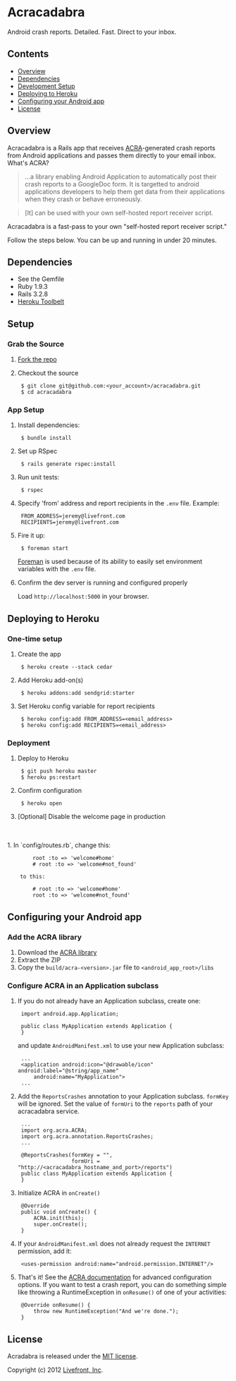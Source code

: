 # Acracadabra

Android crash reports. Detailed. Fast. Direct to your inbox.


## Contents

* [Overview](#overview)
* [Dependencies](#dependencies)
* [Development Setup](#setup)
* [Deploying to Heroku](#deployment)
* [Configuring your Android app](#android-config)
* [License](#license)

<a name="overview"></a>
## Overview

Acracadabra is a Rails app that receives [ACRA](https://github.com/ACRA/acra)-generated crash reports from Android applications and passes them directly to your email inbox. What's ACRA?

> ...a library enabling Android Application to automatically post their crash reports to a GoogleDoc form. It is targetted to android applications developers to help them get data from their applications when they crash or behave erroneously.

> [It] can be used with your own self-hosted report receiver script.

Acracadabra is a fast-pass to your own "self-hosted report receiver script."

Follow the steps below. You can be up and running in under 20 minutes.

<a name="dependencies"></a>
## Dependencies

* See the Gemfile
* Ruby 1.9.3
* Rails 3.2.8
* [Heroku Toolbelt](https://toolbelt.heroku.com/)

<a name="setup"></a>
## Setup

### Grab the Source

1. [Fork the repo](https://github.com/livefront/acracadabra/fork_select)

2. Checkout the source

        $ git clone git@github.com:<your_account>/acracadabra.git
        $ cd acracadabra

### App Setup

1. Install dependencies:

        $ bundle install

2. Set up RSpec

        $ rails generate rspec:install  

3. Run unit tests:

        $ rspec

4. Specify 'from' address and report recipients in the `.env` file.  Example:

        FROM_ADDRESS=jeremy@livefront.com
        RECIPIENTS=jeremy@livefront.com

5. Fire it up:

        $ foreman start

    [Foreman](https://github.com/ddollar/foreman) is used because of its ability to easily set environment variables with the `.env` file. 

5. Confirm the dev server is running and configured properly

    Load `http://localhost:5000` in your browser.

<a name="deployment"></a>
## Deploying to Heroku

### One-time setup

1. Create the app

        $ heroku create --stack cedar

1. Add Heroku add-on(s)

        $ heroku addons:add sendgrid:starter

2. Set Heroku config variable for report recipients

        $ heroku config:add FROM_ADDRESS=<email_address>
        $ heroku config:add RECIPIENTS=<email_address>

### Deployment

1. Deploy to Heroku

        $ git push heroku master
        $ heroku ps:restart

2. Confirm configuration

        $ heroku open

3. [Optional] Disable the welcome page in production
<br />
<br />
    1. In `config/routes.rb`, change this:

            root :to => 'welcome#home'
            # root :to => 'welcome#not_found'

        to this:

            # root :to => 'welcome#home'
            root :to => 'welcome#not_found'
            
<a name="android-config"></a>
## Configuring your Android app

### Add the ACRA library

1. Download the [ACRA library](https://github.com/ACRA/acra/downloads)
1. Extract the ZIP
1. Copy the `build/acra-<version>.jar` file to `<android_app_root>/libs`

### Configure ACRA in an Application subclass

1. If you do not already have an Application subclass, create one:  

        import android.app.Application;

        public class MyApplication extends Application {
        }
    and update `AndroidManifest.xml` to use your new Application subclass:
       
        ...
        <application android:icon="@drawable/icon" android:label="@string/app_name"
            android:name="MyApplication">
        ...

2. Add the `ReportsCrashes` annotation to your Application subclass.  `formKey` will be ignored. Set the value of `formUri` to the `reports` path of your acracadabra service.

        ...
        import org.acra.ACRA;
        import org.acra.annotation.ReportsCrashes;
        ...

        @ReportsCrashes(formKey = "",
                        formUri = "http://<acracadabra_hostname_and_port>/reports")
        public class MyApplication extends Application {
        }

3. Initialize ACRA in `onCreate()`
  
        @Override
        public void onCreate() {
            ACRA.init(this);
            super.onCreate();
        }

4. If your `AndroidManifest.xml` does not already request the `INTERNET` permission, add it:

        <uses-permission android:name="android.permission.INTERNET"/>

5. That's it!  See the <a href="https://code.google.com/p/acra/wiki/BasicSetup">ACRA documentation</a> for advanced configuration options. If you want to test a crash report, you can do something simple like throwing a RuntimeException in `onResume()` of one of your activities:

        @Override onResume() {
            throw new RuntimeException("And we're done.");
        }

<a href="#license"></a>
## License

Acradabra is released under the [MIT license](www.opensource.org/licenses/MIT).      

Copyright (c) 2012 [Livefront, Inc](http://livefront.com).  

